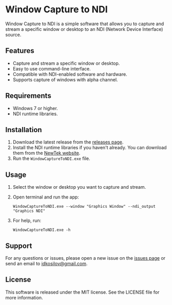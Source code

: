 Window Capture to NDI
=====================

Window Capture to NDI is a simple software that allows you to capture and stream a specific window or desktop to an NDI (Network Device Interface) source.

Features
--------

*   Capture and stream a specific window or desktop.
*   Easy to use command-line interface.
*   Compatible with NDI-enabled software and hardware.
*   Supports capture of windows with alpha channel.

Requirements
------------

*   Windows 7 or higher.
*   NDI runtime libraries.

Installation
------------

1.  Download the latest release from the [releases page](https://github.com/idkosilov/window_capture_to_ndi/releases).
2.  Install the NDI runtime libraries if you haven't already. You can download them from the [NewTek website](https://www.newtek.com/ndi/tools/#download-section).
3.  Run the `WindowCaptureToNDI.exe` file.

Usage
-----

1.  Select the window or desktop you want to capture and stream.
2.  Open terminal and run the app:

        WindowCaptureToNDI.exe --window "Graphics Window" --ndi_output "Graphics NDI"

3.  For help, run:

        WindowCaptureToNDI.exe -h

Support
-------

For any questions or issues, please open a new issue on the [issues page](https://github.com/idkosilov/window_capture_to_ndi/issues) or send an email to [idkosilov@gmail.com](mailto:idkosilov@gmail.com).

License
---------

This software is released under the MIT license. See the LICENSE file for more information.
